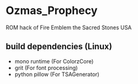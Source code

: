 # Ozmas_Prophecy
ROM hack of Fire Emblem the Sacred Stones USA

## build dependencies (Linux)
- mono runtime (For ColorzCore)
- grit (For font processing)
- python pillow (For TSAGenerator)
